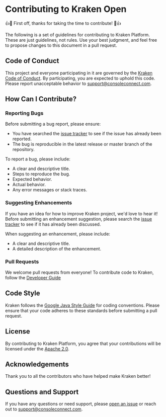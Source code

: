 # Contributing to Kraken Open

👍🎉 First off, thanks for taking the time to contribute! 🎉👍

The following is a set of guidelines for contributing to Kraken Platform. These are just guidelines, not rules. Use your best judgment, and feel free to propose changes to this document in a pull request.

## Code of Conduct

This project and everyone participating in it are governed by the [Kraken Code of Conduct](./CODE_OF_CONDUCT.md). By participating, you are expected to uphold this code. Please report unacceptable behavior to [support@consoleconnect.com](mailto:support@consoleconnect.com).

## How Can I Contribute?

### Reporting Bugs

Before submitting a bug report, please ensure:

- You have searched the [issue tracker](https://github.com/mycloudnexus/kraken/issues) to see if the issue has already been reported.
- The bug is reproducible in the latest release or master branch of the repository.

To report a bug, please include:

- A clear and descriptive title.
- Steps to reproduce the bug.
- Expected behavior.
- Actual behavior.
- Any error messages or stack traces.

### Suggesting Enhancements

If you have an idea for how to improve Kraken project, we'd love to hear it! Before submitting an enhancement suggestion, please search the [issue tracker](https://github.com/mycloudnexus/kraken/issues) to see if it has already been discussed.

When suggesting an enhancement, please include:

- A clear and descriptive title.
- A detailed description of the enhancement.

### Pull Requests

We welcome pull requests from everyone! To contribute code to Kraken, follow the [Developer Guide](https://github.com/mycloudnexus/kraken/docs/developer_guide.md)

## Code Style
Kraken follows the [Google Java Style Guide](https://google.github.io/styleguide/javaguide.html) for coding conventions. Please ensure that your code adheres to these standards before submitting a pull request.

## License

By contributing to Kraken Platform, you agree that your contributions will be licensed under the [Apache 2.0](./LICENSE).

## Acknowledgements

Thank you to all the contributors who have helped make Kraken better!

## Questions and Support

If you have any questions or need support, please [open an issue](https://github.com/mycloudnexus/kraken/issues/new) or reach out to [support@consoleconnect.com](mailto:support@consoleconnect.com).
